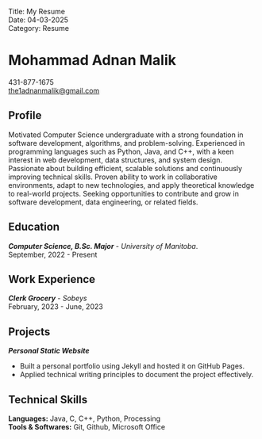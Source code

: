 Title: My Resume   
Date: 04-03-2025   
Category: Resume

# Mohammad Adnan Malik
431-877-1675  
the1adnanmalik@gmail.com

## Profile
Motivated Computer Science undergraduate with a strong foundation in software development, algorithms, and problem-solving. Experienced in programming languages such as Python, Java, and C++, with a keen interest in web development, data structures, and system design. Passionate about building efficient, scalable solutions and continuously improving technical skills. Proven ability to work in collaborative environments, adapt to new technologies, and apply theoretical knowledge to real-world projects. Seeking opportunities to contribute and grow in software development, data engineering, or related fields.

## Education
***Computer Science, B.Sc. Major*** - _University of Manitoba_.  
September, 2022 - Present

## Work Experience
***Clerk Grocery*** - _Sobeys_  
February, 2023 - June, 2023

## Projects
***Personal Static Website***   
- Built a personal portfolio using Jekyll and hosted it on GitHub Pages.   
- Applied technical writing principles to document the project effectively.

## Technical Skills
**Languages:** Java, C, C++, Python, Processing   
**Tools & Softwares:** Git, Github, Microsoft Office